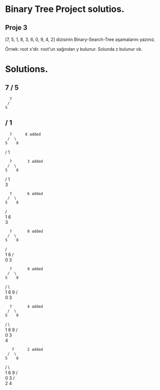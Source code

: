 # Binary Tree Project solutios.

## Proje 3
[7, 5, 1, 8, 3, 6, 0, 9, 4, 2] dizisinin Binary-Search-Tree aşamalarını yazınız.

Örnek: root x'dir. root'un sağından y bulunur. Solunda z bulunur vb.

# Solutions. 

   7
  /
 5
 ---
      7 
     /
    5
   /
  1
---
 
      7      8 added
     /  \
    5    8
   /
  1
  
      7       3 added
     /  \
    5    8
   /
  1
   \
    3

      7       6 added
     /  \
    5    8
   / \
  1   6
   \
    3

      7       0 added
     /  \
    5    8
   / \
  1   6
 / \
0   3

      7       9 added
     /  \
    5    8
   / \    \
  1   6    9
 / \
0   3

      7       4 added
     /  \
    5    8
   / \    \
  1   6    9
 / \
0   3
     \
      4
      
       7      2 added
     /  \
    5    8
   / \    \
  1   6    9
 / \
0   3
   / \
  2    4
      
